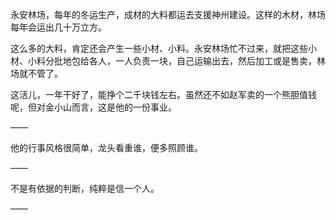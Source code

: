 永安林场，每年的冬运生产，成材的大料都运去支援神州建设。这样的木材，林场每年会运出几十万立方。

这么多的大料，肯定还会产生一些小材、小料。永安林场忙不过来，就把这些小材、小料分批地包给各人，一人负责一块，自己运输出去，然后加工或是售卖，林场就不管了。

这活儿，一年干好了，能挣个二千块钱左右。虽然还不如赵军卖的一个熊胆值钱呢，但对金小山而言，这是他的一份事业。

——

他的行事风格很简单，龙头看重谁，便多照顾谁。

——

不是有依据的判断，纯粹是信一个人。

——

